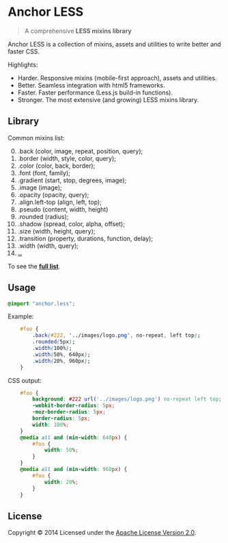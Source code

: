 # Anchor LESS

> A comprehensive **LESS mixins library**

Anchor LESS is a collection of mixins, assets and utilities to write better and faster CSS.

Highlights:

- Harder. Responsive mixins (mobile-first approach), assets and utilities.
- Better. Seamless integration with html5 frameworks.
- Faster. Faster performance (Less.js build-in functions).
- Stronger. The most extensive (and growing) LESS mixins library.

## Library

Common mixins list:

00. .back (color, image, repeat, position, query);
00. .border (width, style, color, query);
00. .color (color, back, border);
00. .font (font, family);
00. .gradient (start, stop, degrees, image);
00. .image (image);
00. .opacity (opacity, query);
00. .align.left-top (align, left, top);
00. .pseudo (content, width, height)
00. .rounded (radius);
00. .shadow (spread, color, alpha, offset);
00. .size (width, height, query);
00. .transition (property, durations, function, delay);
00. .width (width, query);
00. **[..](partials/README.md)**

To see the **[full list](partials/README.md)**.

## Usage
```css
@import "anchor.less";
```
Example:
```css
    #foo {
        .back(#222, '../images/logo.png', no-repeat, left top);
        .rounded(5px);
        .width(100%);
        .width(50%, 640px);
        .width(20%, 960px);
    }
```
CSS output:
```css
    #foo {
        background: #222 url('../images/logo.png') no-repeat left top;
        -webkit-border-radius: 5px;
        -moz-border-radius: 5px;
        border-radius: 5px;
        width: 100%;
    }
    @media all and (min-width: 640px) {
        #foo {
            width: 50%;
        }
    }
    @media all and (min-width: 960px) {
        #foo {
            width: 20%;
        }
    }
```
## License

Copyright © 2014 Licensed under the [Apache License Version 2.0](LICENSE).
